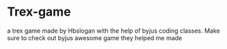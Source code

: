 # Trex-game
a trex game made by Hbslogan with the help of byjus coding classes. Make sure to check out byjus awesome game they helped me made
